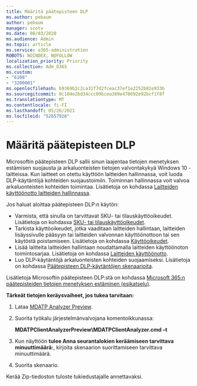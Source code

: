 ```yaml
---
title: Määritä päätepisteen DLP
ms.author: pebaum
author: pebaum
manager: scotv
ms.date: 08/03/2020
ms.audience: Admin
ms.topic: article
ms.service: o365-administration
ROBOTS: NOINDEX, NOFOLLOW
localization_priority: Priority
ms.collection: Adm_O365
ms.custom:
- "6108"
- "3200001"
ms.openlocfilehash: b9369b2c2ca31f7d2fceac37ef1e2252b82e933b
ms.sourcegitcommit: 0c104e2bd34ccc09bcea389e470692e92bcf1f8f
ms.translationtype: MT
ms.contentlocale: fi-FI
ms.lasthandoff: 05/26/2021
ms.locfileid: "52657926"
---
```

# <a name="configure-endpoint-dlp"></a>Määritä päätepisteen DLP

Microsoftin päätepisteen DLP sallii sinun laajentaa tietojen menetyksen estämisen suojausta ja arkaluonteisten tietojen valvontakykyä Windows 10 -laitteissa. Kun laitteet on otettu käyttöön laitteiden hallinnassa, voit luoda DLP-käytäntöjä kohteiden suojaustoimiin. Toiminnan hallinnassa voit valvoa arkaluonteisten kohteiden toimintaa. Lisätietoja on kohdassa [Laitteiden käyttöönotto laitteiden hallinnassa](/microsoft-365/compliance/endpoint-dlp-getting-started#onboarding-devices-into-device-management).  

Jos haluat aloittaa päätepisteen DLP:n käytön:

- Varmista, että sinulla on tarvittavat SKU- tai tilauskäyttöoikeudet. Lisätietoja on kohdassa [SKU- tai tilauskäyttöoikeudet](/microsoft-365/compliance/endpoint-dlp-getting-started#skusubscriptions-licensing).
- Tarkista käyttöoikeudet, jotka vaaditaan laitteiden hallintaan, laitteiden lisäyssivulle pääsyyn tai laitteiden valvonnan käyttöönottoon tai sen käytöstä poistamiseen. Lisätietoja on kohdassa [Käyttöoikeudet](/microsoft-365/compliance/endpoint-dlp-getting-started#permissions).
- Lisää laitteita laitteiden hallintaan noudattamalla laitteiden käyttöönoton toimintosarjaa. Lisätietoja on kohdassa [Laitteiden käyttöönotto](/microsoft-365/compliance/endpoint-dlp-getting-started#onboarding-devices). 
- Luo DLP-käytäntöjä arkaluonteisten kohteiden suojaamiseksi. Lisätietoja on kohdassa [Päätepisteen DLP-käytäntöjen skenaarioita](/microsoft-365/compliance/endpoint-dlp-using?view=o365-worldwide#endpoint-dlp-policy-scenarios).

Lisätietoja Microsoftin päätepisteen DLP:stä on kohdassa [Microsoft 365:n päätepisteiden tietojen menetyksen estäminen (esikatselu)](/microsoft-365/compliance/endpoint-dlp-learn-about).

**Tärkeät tietojen keräysvaiheet, jos tukea tarvitaan:**

1. Lataa [MDATP Analyzer Preview](https://aka.ms/betamdatpanalyzer).
1. Suorita työkalu järjestelmänvalvojana komentoikkunassa:

    **MDATPClientAnalyzerPreview\MDATPClientAnalyzer.cmd –t**

1. Kun näyttöön **tulee Anna seurantalokien keräämiseen tarvittava minuuttimäärä:**, kirjoita skenaarion suorittamiseen tarvittava minuuttimäärä.
1. Suorita skenaario.

Kerää Zip-tiedoston tuloste tukiedustajalle annettavaksi.

